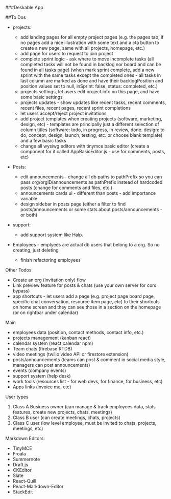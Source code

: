###Deskable App

##To Dos
- projects:
  - add landing pages for all empty project pages (e.g. the pages tab, if no pages add a nice illustration with some text and a cta button to create a new page, same with all projects, homepage, etc.)
  - add page for users to request to join project
  - complete sprint logic - ask where to move incomplete tasks (all completed tasks will not be found in backlog nor board and can be found in all tasks page) (when mark sprint complete, add a new sprint with the same tasks except the completed ones - all tasks in last column are marked as done and have their backlogPosition and position values set to null, inSprint: false, status: completed, etc.)
  - projects settings, let users edit project info on this page, and have some basic settings
  - projects updates - show updates like recent tasks, recent comments, recent files, recent pages, recent sprint completions
  - let users accept/reject project invitations
  - add project templates when creating projects (software, marketing, design, etc) - templates are principally just a different selection of column titles (software: todo, in progress, in review, done. design: to do, concept, design, launch, testing, etc. or choose blank template) and a few basic tasks
  - change all wysiwg editors with tinymce basic editor (create a component for it called AppBasicEditor.js - use for comments, posts, etc)

- Posts:
  - edit announcements - change all db paths to pathPrefix so you can pass org/orgID/announcements as pathPrefix instead of hardcoded posts (change for comments and files, etc.)
  - announcements cards ui - different than posts - add importance variable
  - design sidebar in posts page (either a filter to find posts/announcements or some stats about posts/announcements -  or both)

- support:
  - add support system like Halp.

- Employees - emplyees are actual db users that belong to a org. So no creating, just deleting
  - finish refactoring employees

Other Todos
- Create an org (invitation only) flow
- Link preview feature for posts & chats (use your own server for cors bypass)
- app shortcuts - let users add a page (e.g. project page board page, specific chat conversation, resource item page, etc) to their shortcuts on home screen and they can see those in a section on the homepage (or on rightbar under calendar)



Main
- employees data (position, contact methods, contact info, etc.)
- projects management (kanban react)
- calendar system (react calendar npm)
- Team chats (firebase RTDB)
- video meetings (twilio video API or firestore extension)
- posts/announcements (teams can post & comment in social media style, managers can post announcements)
- events (company events) 
- support system (help desk)
- work tools (resources list - for web devs, for finance, for business, etc)
- Apps links (invoice me, etc)

User types
1. Class A Business owner (can manage & track employees data, stats features, create new projects, chats, meetings)
2. Class B user (can create meetings, chats, projects)
3. Class C user (low level employee, must be invited to chats, projects, meetings, etc)


Markdown Editors:
- TinyMCE
- Froala
- Summernote
- Draft.js
- CKEditor
- Slate
- React-Quill
- React-Markdown-Editor
- StackEdit
